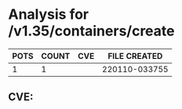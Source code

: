 # Analysis for /v1.35/containers/create
| POTS | COUNT | CVE | FILE CREATED |
|---|---|---|---|
| 1 | 1 | | 220110-033755 |

## CVE: 